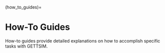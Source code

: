 (how_to_guides)=

# How-To Guides

How-to guides provide detailed explanations on how to accomplish specific tasks with
GETTSIM.

